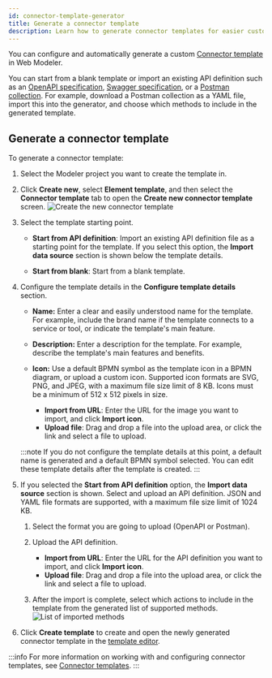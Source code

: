 ```yaml
---
id: connector-template-generator
title: Generate a connector template
description: Learn how to generate connector templates for easier custom connector creation.
---
```


You can configure and automatically generate a custom [Connector template](/components/connectors/custom-built-connectors/connector-templates.md) in Web Modeler.

You can start from a blank template or import an existing API definition such as an [OpenAPI specification](https://swagger.io/resources/open-api/), [Swagger specification](https://swagger.io/resources/open-api/), or a [Postman collection](https://www.postman.com/collection/). For example, download a Postman collection as a YAML file, import this into the generator, and choose which methods to include in the generated template.

## Generate a connector template

To generate a connector template:

1. Select the Modeler project you want to create the template in.
1. Click **Create new**, select **Element template**, and then select the **Connector template** tab to open the **Create new connector template** screen.
   ![Create the new connector template](./img/configure-template-details.png)

1. Select the template starting point.
   - **Start from API definition**: Import an existing API definition file as a starting point for the template. If you select this option, the **Import data source** section is shown below the template details.

   - **Start from blank**: Start from a blank template.

1. Configure the template details in the **Configure template details** section.
   - **Name:** Enter a clear and easily understood name for the template. For example, include the brand name if the template connects to a service or tool, or indicate the template's main feature.

   - **Description:** Enter a description for the template. For example, describe the template's main features and benefits.

   - **Icon:** Use a default BPMN symbol as the template icon in a BPMN diagram, or upload a custom icon. Supported icon formats are SVG, PNG, and JPEG, with a maximum file size limit of 8 KB. Icons must be a minimum of 512 x 512 pixels in size.
     - **Import from URL**: Enter the URL for the image you want to import, and click **Import icon**.
     - **Upload file**: Drag and drop a file into the upload area, or click the link and select a file to upload.

   :::note
   If you do not configure the template details at this point, a default name is generated and a default BPMN symbol selected. You can edit these template details after the template is created.
   :::

1. If you selected the **Start from API definition** option, the **Import data source** section is shown. Select and upload an API definition. JSON and YAML file formats are supported, with a maximum file size limit of 1024 KB.
   1. Select the format you are going to upload (OpenAPI or Postman).
   1. Upload the API definition.
      - **Import from URL**: Enter the URL for the API definition you want to import, and click **Import icon**.
      - **Upload file**: Drag and drop a file into the upload area, or click the link and select a file to upload.

   1. After the import is complete, select which actions to include in the template from the generated list of supported methods.
      ![List of imported methods](./img/Imported-methods.png)

1. Click **Create template** to create and open the newly generated connector template in the [template editor](/components/connectors/manage-connector-templates.md).

:::info
For more information on working with and configuring connector templates, see [Connector templates](/components/connectors/custom-built-connectors/connector-templates.md).
:::
